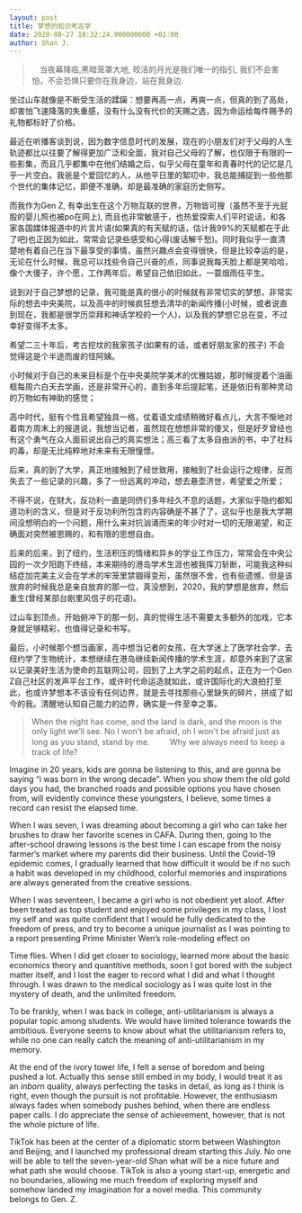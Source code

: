 ```yaml
---
layout: post
title: 梦想的知识考古学
date: 2020-08-27 10:32:24.000000000 +01:00
author: Shan J.
---
```


>　当夜幕降临,黑暗笼罩大地, 皎洁的月光是我们唯一的指引, 我们不会害怕，不会恐惧只要你在我身边，站在我身边.

坐过山车就像是不断受生活的蹂躏：想要再高一点，再爽一点，但真的到了高处，却害怕飞速降落的失重感，没有什么没有代价的天赐之选，因为命运给每件赐予的礼物都标好了价格。

最近在听播客谈到说，因为数字信息时代的发展，现在的小朋友们对于父母的人生轨迹都比以往要了解得更加广泛和全面，我对自己父母的了解，也仅限于有限的一些影集，而且几乎都集中在他们结婚之后，似乎父母在童年和青春时代的记忆是几乎一片空白。我爸是个爱回忆的人，从他平日里的絮叨中，我总能捕捉到一些他那个世代的集体记忆，即便不准确，却是最准确的家庭历史侧写。

而我作为Gen Z, 有幸出生在这个万物互联的世界，万物皆可搜（虽然不至于光屁股的婴儿照也被po在网上), 而且也非常敏感于，也热爱探索人们平时说话，和各家各国媒体报道中的片言片语(如果真的有天赋的话，估计我99%的天赋都在于此了吧)也正因为如此，常常会记录些感受和心得(废话解千愁)。同时我似乎一直清楚地有着自己在当下最享受的事情，虽然兴趣点会变得很快，但是比较幸运的是，无论在什么时候，我总可以找些令自己兴奋的点，同事说我每天脸上都是笑哈哈，像个大傻子，许个愿，工作两年后，希望自己依旧如此，一蓑烟雨任平生。

说到对于自己梦想的记录，我可能是真的很小的时候就有非常切实的梦想，非常实际的想去中央美院，以及高中的时候疯狂想去清华的新闻传播(小时候，或者说直到现在，我都是很学历崇拜和神话学校的一个人)，以及我的梦想它总在变，不过幸好变得不太多。

希望二三十年后，考古挖坟的我家孩子(如果有的话，或者好朋友家的孩子) 不会觉得这是个半途而废的怪阿姨。

小时候对于自己的未来目标是个在中央美院学美术的优雅姑娘，那时候提着个油画框每周六白天去学画，还是非常开心的，直到多年后提起笔，还是依旧有那种灵动的万物如有神助的感觉；

高中时代，挺有个性且希望独具一格，仗着语文成绩稍微好看点儿，大言不惭地对着南方周末上的报道说，我想当记者，虽然现在想想非常的傻叉，但是好歹曾经也有这个勇气在众人面前说出自己的真实想法；高三看了太多自由派的书，中了社科的毒，却是无比纯粹地对未来有无限憧憬。

后来，真的到了大学，真正地接触到了经世致用，接触到了社会运行之规律，反而失去了一些记录的兴趣，多了一份远离的冲动，想去悬壶济世，希望爱之所爱；

不得不说，在财大，反功利一直是同侪们多年经久不息的话题，大家似乎隐约都知道功利的含义，但是对于反功利所包含的内容确是不甚了了，这似乎也是我大学期间没想明白的一个问题，用什么来对抗汹涌而来的年少时对一切的无限渴望，和正确面对突然被恩赐的，和有限的思想自由。

后来的后来，到了纽约，生活积压的情绪和异乡的学业工作压力，常常会在中央公园的一次夕阳跑下终结，本来期待的港岛学术生涯也被我挥刀斩断，可能我这种纠结症加完美主义会在学术的牢笼里禁锢得变形，虽然很不舍，也有些遗憾，但是该放弃的时候我总是亲自放弃的那一位，真没想到，2020，我的梦想是放弃，然后重生(曾经某部台剧里风信子的花语)。

过山车到顶点，开始俯冲下的那一刻，真的觉得生活不需要太多额外的加戏，它本身就足够精彩，也值得记录和书写。

最后，小时候那个想当画家，高中想当记者的女孩，在大学迷上了医学社会学，去纽约学了生物统计，本想继续在港岛继续新闻传播的学术生涯，却意外来到了这家以记录美好生活为使命的互联网公司，回到了上大学之前的起点，正在为一个Gen Z自己社区的发声平台工作，或许时代命运造就如此，或许国际化的大浪拍打至此，也或许梦想本不该设有任何边界，就是去寻找那些心里缺失的碎片，拼成了如今的我。清醒地认知自己能力的边界，确实是一件至幸之事。

> When the night has come, and the land is dark, and the moon is the only light we’ll see. No I won't be afraid, oh I won't be afraid
just as long as you stand, stand by me.
　　
Why we always need to keep a track of life?

Imagine in 20 years, kids are gonna be listening to this, and are gonna be saying “i was born in the wrong decade”. When you show them the old gold days you had, the branched roads and possible options you have chosen from, will evidently convince these youngsters, I believe, some times a record can resist the elapsed time.

When I was seven, I was dreaming about becoming a girl who can take her brushes to draw her favorite scenes in CAFA. During then, going to the after-school drawing lessons is the best time I can escape from the noisy farmer‘s market where my parents did their business. Until the Covid-19 epidemic comes, I gradually learned that how difficult it would be if no such a habit was developed in my childhood, colorful memories and inspirations are always generated from the creative sessions.

When I was seventeen, I became a girl who is not obedient yet aloof. After been treated as top student and enjoyed some privileges in my class, I lost my self and was quite confident that I would be fully dedicated to the freedom of press, and try to become a unique journalist as I was pointing to a report presenting Prime Minister Wen’s role-modeling effect on

Time flies. When I did get closer to sociology, learned more about the basic economics theory and quantitive methods, soon I got bored with the subject matter itself, and I lost the eager to record what I did and what I thought through. I was drawn to the medical sociology as I was quite lost in the mystery of death, and the unlimited freedom.

To be frankly, when I was back in college, anti-utilitarianism is always a popular topic among students. We would have limited tolerance towards the ambitious. Everyone seems to know about what the utilitarianism refers to, while no one can really catch the meaning of anti-utilitarianism in my memory.

At the end of the ivory tower life, I felt a sense of boredom and being pushed a lot. Actually this sense still embed in my body, I would treat it as an *inborn* quality, always perfecting the tasks in detail, as long as I think is right, even though the pursuit is not profitable. However, the enthusiasm always fades when somebody pushes behind, when there are endless paper calls. I do appreciate the sense of achievement, however, that is not the whole picture of life.  

TikTok has been at the center of a diplomatic storm between Washington and Beijing, and I launched my professional dream starting this July. No one will be able to tell the seven-year-old Shan what will be a nice future and what path she would choose. TikTok is also a young start-up, energetic and no boundaries, allowing me much freedom of exploring myself and somehow landed my imagination for a novel media. This community belongs to Gen. Z.
